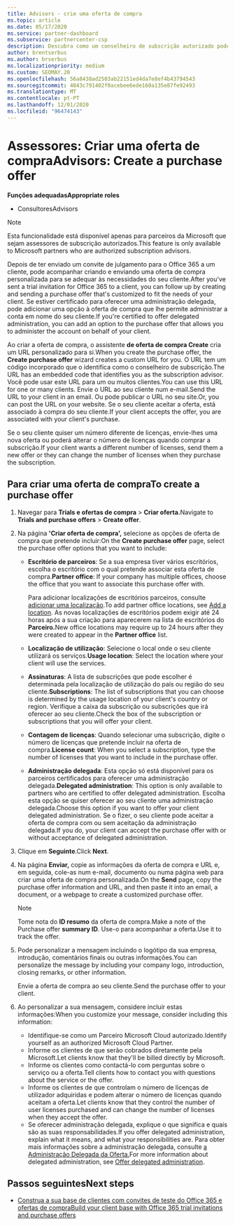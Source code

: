 ```yaml
---
title: Advisors - crie uma oferta de compra
ms.topic: article
ms.date: 05/17/2020
ms.service: partner-dashboard
ms.subservice: partnercenter-csp
description: Descubra como um conselheiro de subscrição autorizado pode usar o Partner Center para criar uma oferta de compra e URL personalizado para incluir nos convites de teste do Office 365.
author: brentserbus
ms.author: brserbus
ms.localizationpriority: medium
ms.custom: SEOMAY.20
ms.openlocfilehash: 56a8438ad2503ab22151ed4da7e8ef4b43794543
ms.sourcegitcommit: 4043c791402f0acebee6ede160a135e87fe92493
ms.translationtype: MT
ms.contentlocale: pt-PT
ms.lasthandoff: 12/01/2020
ms.locfileid: "96474143"
---
```

# <a name="advisors-create-a-purchase-offer"></a><span data-ttu-id="01642-103">Assessores: Criar uma oferta de compra</span><span class="sxs-lookup"><span data-stu-id="01642-103">Advisors: Create a purchase offer</span></span>

 
<span data-ttu-id="01642-104">**Funções adequadas**</span><span class="sxs-lookup"><span data-stu-id="01642-104">**Appropriate roles**</span></span>

- <span data-ttu-id="01642-105">Consultores</span><span class="sxs-lookup"><span data-stu-id="01642-105">Advisors</span></span>


> [!NOTE]
> <span data-ttu-id="01642-106">Esta funcionalidade está disponível apenas para parceiros da Microsoft que sejam assessores de subscrição autorizados.</span><span class="sxs-lookup"><span data-stu-id="01642-106">This feature is only available to Microsoft partners who are authorized subscription advisors.</span></span>

<span data-ttu-id="01642-107">Depois de ter enviado um convite de julgamento para o Office 365 a um cliente, pode acompanhar criando e enviando uma oferta de compra personalizada para se adequar às necessidades do seu cliente.</span><span class="sxs-lookup"><span data-stu-id="01642-107">After you've sent a trial invitation for Office 365 to a client, you can follow up by creating and sending a purchase offer that's customized to fit the needs of your client.</span></span> <span data-ttu-id="01642-108">Se estiver certificado para oferecer uma administração delegada, pode adicionar uma opção à oferta de compra que lhe permite administrar a conta em nome do seu cliente.</span><span class="sxs-lookup"><span data-stu-id="01642-108">If you're certified to offer delegated administration, you can add an option to the purchase offer that allows you to administer the account on behalf of your client.</span></span>

<span data-ttu-id="01642-109">Ao criar a oferta de compra, o assistente **de oferta de compra Create** cria um URL personalizado para si.</span><span class="sxs-lookup"><span data-stu-id="01642-109">When you create the purchase offer, the **Create purchase offer** wizard creates a custom URL for you.</span></span> <span data-ttu-id="01642-110">O URL tem um código incorporado que o identifica como o conselheiro de subscrição.</span><span class="sxs-lookup"><span data-stu-id="01642-110">The URL has an embedded code that identifies you as the subscription advisor.</span></span> <span data-ttu-id="01642-111">Você pode usar este URL para um ou muitos clientes.</span><span class="sxs-lookup"><span data-stu-id="01642-111">You can use this URL for one or many clients.</span></span> <span data-ttu-id="01642-112">Envie o URL ao seu cliente num e-mail.</span><span class="sxs-lookup"><span data-stu-id="01642-112">Send the URL to your client in an email.</span></span> <span data-ttu-id="01642-113">Ou pode publicar o URL no seu site.</span><span class="sxs-lookup"><span data-stu-id="01642-113">Or, you can post the URL on your website.</span></span> <span data-ttu-id="01642-114">Se o seu cliente aceitar a oferta, está associado à compra do seu cliente.</span><span class="sxs-lookup"><span data-stu-id="01642-114">If your client accepts the offer, you are associated with your client's purchase.</span></span>

<span data-ttu-id="01642-115">Se o seu cliente quiser um número diferente de licenças, envie-lhes uma nova oferta ou poderá alterar o número de licenças quando comprar a subscrição.</span><span class="sxs-lookup"><span data-stu-id="01642-115">If your client wants a different number of licenses, send them a new offer or they can change the number of licenses when they purchase the subscription.</span></span>

## <a name="to-create-a-purchase-offer"></a><span data-ttu-id="01642-116">Para criar uma oferta de compra</span><span class="sxs-lookup"><span data-stu-id="01642-116">To create a purchase offer</span></span>

1. <span data-ttu-id="01642-117">Navegar para **Trials e ofertas de compra**  >  **Criar oferta.**</span><span class="sxs-lookup"><span data-stu-id="01642-117">Navigate to **Trials and purchase offers** > **Create offer**.</span></span>

2. <span data-ttu-id="01642-118">Na página **'Criar oferta de compra',** selecione as opções de oferta de compra que pretende incluir:</span><span class="sxs-lookup"><span data-stu-id="01642-118">On the **Create purchase offer** page, select the purchase offer options that you want to include:</span></span>

    - <span data-ttu-id="01642-119">**Escritório de parceiros**: Se a sua empresa tiver vários escritórios, escolha o escritório com o qual pretende associar esta oferta de compra.</span><span class="sxs-lookup"><span data-stu-id="01642-119">**Partner office**: If your company has multiple offices, choose the office that you want to associate this purchase offer with.</span></span>

        <span data-ttu-id="01642-120">Para adicionar localizações de escritórios parceiros, consulte [adicionar uma localização](manage-locations.md).</span><span class="sxs-lookup"><span data-stu-id="01642-120">To add partner office locations, see [Add a location](manage-locations.md).</span></span> <span data-ttu-id="01642-121">As novas localizações de escritórios podem exigir até 24 horas após a sua criação para aparecerem na lista de escritórios do **Parceiro.**</span><span class="sxs-lookup"><span data-stu-id="01642-121">New office locations may require up to 24 hours after they were created to appear in the **Partner office** list.</span></span>

    - <span data-ttu-id="01642-122">**Localização de utilização**: Selecione o local onde o seu cliente utilizará os serviços.</span><span class="sxs-lookup"><span data-stu-id="01642-122">**Usage location**: Select the location where your client will use the services.</span></span>
    - <span data-ttu-id="01642-123">**Assinaturas**: A lista de subscrições que pode escolher é determinada pela localização de utilização do país ou região do seu cliente.</span><span class="sxs-lookup"><span data-stu-id="01642-123">**Subscriptions**: The list of subscriptions that you can choose is determined by the usage location of your client's country or region.</span></span> <span data-ttu-id="01642-124">Verifique a caixa da subscrição ou subscrições que irá oferecer ao seu cliente.</span><span class="sxs-lookup"><span data-stu-id="01642-124">Check the box of the subscription or subscriptions that you will offer your client.</span></span>
    - <span data-ttu-id="01642-125">**Contagem de licenças**: Quando selecionar uma subscrição, digite o número de licenças que pretende incluir na oferta de compra.</span><span class="sxs-lookup"><span data-stu-id="01642-125">**License count**: When you select a subscription, type the number of licenses that you want to include in the purchase offer.</span></span>
    - <span data-ttu-id="01642-126">**Administração delegada**: Esta opção só está disponível para os parceiros certificados para oferecer uma administração delegada.</span><span class="sxs-lookup"><span data-stu-id="01642-126">**Delegated administration**: This option is only available to partners who are certified to offer delegated administration.</span></span> <span data-ttu-id="01642-127">Escolha esta opção se quiser oferecer ao seu cliente uma administração delegada.</span><span class="sxs-lookup"><span data-stu-id="01642-127">Choose this option if you want to offer your client delegated administration.</span></span> <span data-ttu-id="01642-128">Se o fizer, o seu cliente pode aceitar a oferta de compra com ou sem aceitação da administração delegada.</span><span class="sxs-lookup"><span data-stu-id="01642-128">If you do, your client can accept the purchase offer with or without acceptance of delegated administration.</span></span>

3. <span data-ttu-id="01642-129">Clique em **Seguinte**.</span><span class="sxs-lookup"><span data-stu-id="01642-129">Click **Next**.</span></span>

4. <span data-ttu-id="01642-130">Na página **Enviar,** copie as informações da oferta de compra e URL e, em seguida, cole-as num e-mail, documento ou numa página web para criar uma oferta de compra personalizada.</span><span class="sxs-lookup"><span data-stu-id="01642-130">On the **Send** page, copy the purchase offer information and URL, and then paste it into an email, a document, or a webpage to create a customized purchase offer.</span></span>

    > [!NOTE]
    > <span data-ttu-id="01642-131">Tome nota do **ID resumo** da oferta de compra.</span><span class="sxs-lookup"><span data-stu-id="01642-131">Make a note of the Purchase offer **summary ID**.</span></span> <span data-ttu-id="01642-132">Use-o para acompanhar a oferta.</span><span class="sxs-lookup"><span data-stu-id="01642-132">Use it to track the offer.</span></span>

5. <span data-ttu-id="01642-133">Pode personalizar a mensagem incluindo o logótipo da sua empresa, introdução, comentários finais ou outras informações.</span><span class="sxs-lookup"><span data-stu-id="01642-133">You can personalize the message by including your company logo, introduction, closing remarks, or other information.</span></span>

    <span data-ttu-id="01642-134">Envie a oferta de compra ao seu cliente.</span><span class="sxs-lookup"><span data-stu-id="01642-134">Send the purchase offer to your client.</span></span>

6. <span data-ttu-id="01642-135">Ao personalizar a sua mensagem, considere incluir estas informações:</span><span class="sxs-lookup"><span data-stu-id="01642-135">When you customize your message, consider including this information:</span></span>

    - <span data-ttu-id="01642-136">Identifique-se como um Parceiro Microsoft Cloud autorizado.</span><span class="sxs-lookup"><span data-stu-id="01642-136">Identify yourself as an authorized Microsoft Cloud Partner.</span></span>
    - <span data-ttu-id="01642-137">Informe os clientes de que serão cobrados diretamente pela Microsoft.</span><span class="sxs-lookup"><span data-stu-id="01642-137">Let clients know that they'll be billed directly by Microsoft.</span></span>
    - <span data-ttu-id="01642-138">Informe os clientes como contactá-lo com perguntas sobre o serviço ou a oferta.</span><span class="sxs-lookup"><span data-stu-id="01642-138">Tell clients how to contact you with questions about the service or the offer.</span></span>
    - <span data-ttu-id="01642-139">Informe os clientes de que controlam o número de licenças de utilizador adquiridas e podem alterar o número de licenças quando aceitam a oferta.</span><span class="sxs-lookup"><span data-stu-id="01642-139">Let clients know that they control the number of user licenses purchased and can change the number of licenses when they accept the offer.</span></span>
    - <span data-ttu-id="01642-140">Se oferecer administração delegada, explique o que significa e quais são as suas responsabilidades.</span><span class="sxs-lookup"><span data-stu-id="01642-140">If you offer delegated administration, explain what it means, and what your responsibilities are.</span></span> <span data-ttu-id="01642-141">Para obter mais informações sobre a administração delegada, consulte [a Administração Delegada da Oferta.](customers-revoke-admin-privileges.md)</span><span class="sxs-lookup"><span data-stu-id="01642-141">For more information about delegated administration, see [Offer delegated administration](customers-revoke-admin-privileges.md).</span></span>

## <a name="next-steps"></a><span data-ttu-id="01642-142">Passos seguintes</span><span class="sxs-lookup"><span data-stu-id="01642-142">Next steps</span></span>

- [<span data-ttu-id="01642-143">Construa a sua base de clientes com convites de teste do Office 365 e ofertas de compra</span><span class="sxs-lookup"><span data-stu-id="01642-143">Build your client base with Office 365 trial invitations and purchase offers</span></span>](advisors-build-your-business.md)